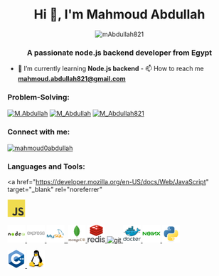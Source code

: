<h1 align="center">Hi 👋, I'm Mahmoud Abdullah</h1>
<p align="center">
  <img
    src="https://komarev.com/ghpvc/?username=mAbdullah821&label=Profile%20views&color=0e75b6&style=flat"
    alt="mAbdullah821"
  />
</p>
<h3 align="center">A passionate node.js backend developer from Egypt</h3>

- 🌱 I’m currently learning **Node.js backend** - 📫 How to reach me
**mahmoud.abdullah821@gmail.com**

<h3 align="left">Problem-Solving:</h3>
<p align="left">
  <a href="https://codeforces.com/profile/M.Abdullah" target="blank"
    ><img
      align="center"
      src="https://codeforces.org/s/10797/images/codeforces-sponsored-by-ton.png"
      alt="M.Abdullah"
      height="80"
      width="200"
  /></a>
  <a href="https://leetcode.com/M_Abdullah/" target="blank"
    ><img
      align="center"
      src="https://images.velog.io/images/yangju0411/post/3f0dd82a-65a6-4a2b-b138-5ce8e6087dd5/leetcode.png"
      alt="M_Abdullah"
      height="80"
      width="100"
  /></a>
  <a href="https://uhunt.onlinejudge.org/id/1000249" target="blank"
    ><img
      align="center"
      src="https://uhunt.onlinejudge.org/images/uva.png"
      alt="M_Abdullah821"
      height="80"
      width="80"
  /></a>
</p>

<h3 align="left">Connect with me:</h3>
<p align="left">
  <a href="https://linkedin.com/in/mahmoud0abdullah" target="blank"
    ><img
      align="center"
      src="https://raw.githubusercontent.com/rahuldkjain/github-profile-readme-generator/master/src/images/icons/Social/linked-in-alt.svg"
      alt="mahmoud0abdullah"
      height="30"
      width="40"
  /></a>
</p>

<h3 align="left">Languages and Tools:</h3>

<a
  href="https://developer.mozilla.org/en-US/docs/Web/JavaScript"
  target="_blank"
  rel="noreferrer"
>
  <img
    src="https://raw.githubusercontent.com/devicons/devicon/master/icons/javascript/javascript-original.svg"
    alt="javascript"
    width="40"
    height="40"
  />
</a>

<a href="https://nodejs.org" target="_blank" rel="noreferrer">
  <img
    src="https://raw.githubusercontent.com/devicons/devicon/master/icons/nodejs/nodejs-original-wordmark.svg"
    alt="nodejs"
    width="40"
    height="40"
  />
</a>

<a href="https://expressjs.com" target="_blank" rel="noreferrer">
  <img
    src="https://raw.githubusercontent.com/devicons/devicon/master/icons/express/express-original-wordmark.svg"
    alt="express"
    width="40"
    height="40"
  />
</a>

<a href="https://www.mysql.com/" target="_blank" rel="noreferrer">
  <img
    src="https://github.com/devicons/devicon/blob/master/icons/mysql/mysql-original-wordmark.svg"
    title="MySQL"
    alt="MySQL"
    width="40"
    height="40"
  />&nbsp;
</a>

<a href="https://www.mongodb.com/" target="_blank" rel="noreferrer">
  <img
    src="https://raw.githubusercontent.com/devicons/devicon/master/icons/mongodb/mongodb-original-wordmark.svg"
    alt="mongodb"
    width="40"
    height="40"
  />
</a>

<a href="https://redis.io" target="_blank" rel="noreferrer">
  <img
    src="https://raw.githubusercontent.com/devicons/devicon/master/icons/redis/redis-original-wordmark.svg"
    alt="redis"
    width="40"
    height="40"
  />
</a>

<a href="https://git-scm.com/" target="_blank" rel="noreferrer">
  <img
    src="https://www.vectorlogo.zone/logos/git-scm/git-scm-icon.svg"
    alt="git"
    width="40"
    height="40"
  />
</a>

<a href="https://www.docker.com/" target="_blank" rel="noreferrer">
  <img
    src="https://raw.githubusercontent.com/devicons/devicon/master/icons/docker/docker-original-wordmark.svg"
    alt="docker"
    width="40"
    height="40"
  />
</a>

<a href="https://www.nginx.com" target="_blank" rel="noreferrer">
  <img
    src="https://raw.githubusercontent.com/devicons/devicon/master/icons/nginx/nginx-original.svg"
    alt="nginx"
    width="40"
    height="40"
  />
</a>

<a href="https://www.python.org" target="_blank" rel="noreferrer">
  <img
    src="https://raw.githubusercontent.com/devicons/devicon/master/icons/python/python-original.svg"
    alt="python"
    width="40"
    height="40"
  />
</a>

<p align="left">
  <a href="https://www.w3schools.com/cpp/" target="_blank" rel="noreferrer">
    <img
      src="https://raw.githubusercontent.com/devicons/devicon/master/icons/cplusplus/cplusplus-original.svg"
      alt="cplusplus"
      width="40"
      height="40"
    />
  </a>

  <a href="https://www.linux.org/" target="_blank" rel="noreferrer">
    <img
      src="https://raw.githubusercontent.com/devicons/devicon/master/icons/linux/linux-original.svg"
      alt="linux"
      width="40"
      height="40"
    />
  </a>
</p>
